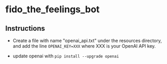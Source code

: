 # fido_the_feelings_bot

## Instructions

* Create a file with name "openai_api.txt"  under the resources directory, and add the line ```OPENAI_KEY=XXX``` where XXX is your OpenAI API key.

* update openai with ```pip install --upgrade openai```
